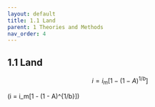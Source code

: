 ```yaml
---
layout: default
title: 1.1 Land
parent: 1 Theories and Methods  
nav_order: 4 
---
```

<div class="justify-text" markdown="1">

## 1.1 Land


</div>

$$
i = i_m[1 - (1 - A)^{1/b}]
$$

\(i = i_m[1 - (1 - A)^{1/b}]\)